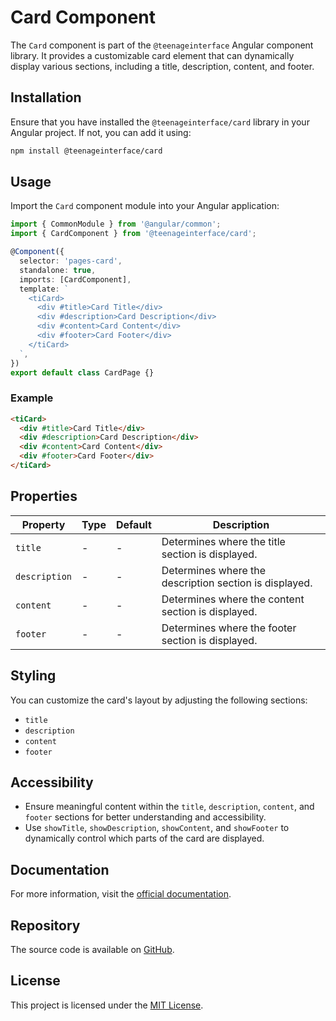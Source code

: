 # Card Component

The `Card` component is part of the `@teenageinterface` Angular component library. It provides a customizable card element that can dynamically display various sections, including a title, description, content, and footer.

## Installation

Ensure that you have installed the `@teenageinterface/card` library in your Angular project. If not, you can add it using:

```bash
npm install @teenageinterface/card
```

## Usage

Import the `Card` component module into your Angular application:

```typescript
import { CommonModule } from '@angular/common';
import { CardComponent } from '@teenageinterface/card';

@Component({
  selector: 'pages-card',
  standalone: true,
  imports: [CardComponent],
  template: `
    <tiCard>
      <div #title>Card Title</div>
      <div #description>Card Description</div>
      <div #content>Card Content</div>
      <div #footer>Card Footer</div>
    </tiCard>
  `,
})
export default class CardPage {}
```

### Example

```html
<tiCard>
  <div #title>Card Title</div>
  <div #description>Card Description</div>
  <div #content>Card Content</div>
  <div #footer>Card Footer</div>
</tiCard>
```

## Properties

| Property      | Type    | Default  | Description                                                   |
|---------------|---------|----------|---------------------------------------------------------------|
| `title`   | - | -  | Determines where the title section is displayed.                 |
| `description` | - | - | Determines where the description section is displayed.           |
| `content` | - | -  | Determines where the content section is displayed.               |
| `footer`  | - | -  | Determines where the footer section is displayed.                |

## Styling

You can customize the card's layout by adjusting the following sections:

- `title`
- `description`
- `content`
- `footer`

## Accessibility

- Ensure meaningful content within the `title`, `description`, `content`, and `footer` sections for better understanding and accessibility.
- Use `showTitle`, `showDescription`, `showContent`, and `showFooter` to dynamically control which parts of the card are displayed.

## Documentation

For more information, visit the [official documentation]().

## Repository

The source code is available on [GitHub](https://github.com/0K00/teenageinterface).

## License

This project is licensed under the [MIT License](https://github.com/0K00/teenageinterface/blob/main/LICENSE.MD).
